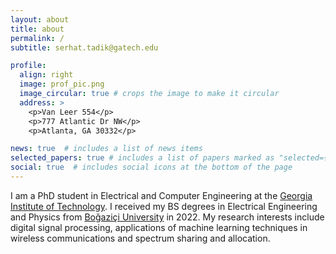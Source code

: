```yaml
---
layout: about
title: about
permalink: /
subtitle: serhat.tadik@gatech.edu

profile:
  align: right
  image: prof_pic.png
  image_circular: true # crops the image to make it circular
  address: >
    <p>Van Leer 554</p>
    <p>777 Atlantic Dr NW</p>
    <p>Atlanta, GA 30332</p>

news: true  # includes a list of news items
selected_papers: true # includes a list of papers marked as "selected={true}"
social: true  # includes social icons at the bottom of the page
---
```

I am a PhD student in Electrical and Computer Engineering at the [Georgia Institute of Technology](https://www.gatech.edu/). I received my BS degrees in Electrical Engineering and Physics from [Boğaziçi University](https://bogazici.edu.tr/en_US/) in 2022. My research interests include digital signal processing, applications of machine learning techniques in wireless communications and spectrum sharing and allocation.
